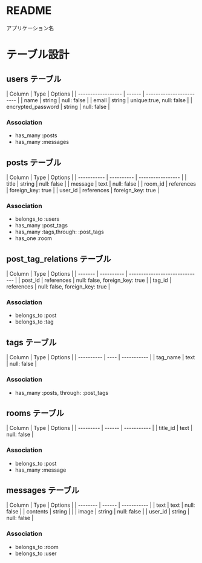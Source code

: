 # README
アプリケーション名

# テーブル設計

## users テーブル

| Column             | Type   | Options                  |  <!--ユーザー登録 -->
| ------------------ | ------ | ------------------------ |
| name               | string | null: false              |
| email              | string | unique:true, null: false |
| encrypted_password | string | null: false              |

### Association

- has_many :posts
- has_many :messages



## posts テーブル

| Column      | Type       | Options           |  <!-- 掲示板投稿 -->
| ----------- | ---------- | ----------------- |
| title       | string     | null: false       |
| message     | text       | null: false       |
| room_id     | references | foreign_key: true |
| user_id     | references | foreign_key: true |

### Association

- belongs_to :users
- has_many   :post_tags
- has_many   :tags,through: :post_tags
- has_one    :room



## post_tag_relations テーブル

| Column  | Type       | Options                        |<!-- 掲示板投稿とタグの中間テーブル -->
| ------- | ---------- | ------------------------------ |
| post_id | references | null: false, foreign_key: true |
| tag_id  | references | null: false, foreign_key: true |

### Association

- belongs_to :post
- belongs_to :tag



## tags テーブル

| Column     | Type | Options     |  <!-- タグ機能 -->
| ---------- | ---- | ----------- |
| tag_name   | text | null: false |

### Association

- has_many :posts, through: :post_tags



## rooms テーブル

| Column    | Type   | Options     |  <!-- チャットルーム -->
| --------- | ------ | ----------- |
| title_id  | text   | null: false |

### Association

- belongs_to :post
- has_many   :message



## messages テーブル

| Column   | Type   | Options     |  <!-- チャットルーム中 -->
| -------- | ------ | ----------- |
| text     | text   | null: false |
| contents | string |             |
| image    | string | null: false |
| user_id  | string | null: false |

### Association

- belongs_to :room
- belongs_to :user